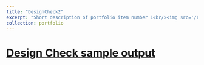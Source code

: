 ```yaml
---
title: "DesignCheck2"
excerpt: "Short description of portfolio item number 1<br/><img src='/LY.github.io/images/P.png' width='50%' height = '50%'>"
collection: portfolio
---
```

[Design Check sample output](https://lorenyan98.github.io/LY.github.io/files/ReportPreview.pdf)
===
